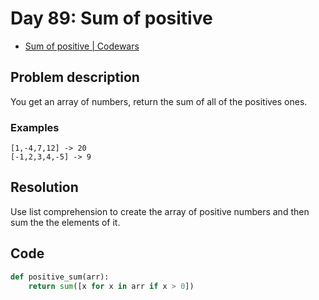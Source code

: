 # Day 89: Sum of positive

- [Sum of positive | Codewars](https://www.codewars.com/kata/5715eaedb436cf5606000381)

## Problem description

You get an array of numbers, return the sum of all of the positives ones.

### Examples

```text
[1,-4,7,12] -> 20
[-1,2,3,4,-5] -> 9
```

## Resolution

Use list comprehension to create the array of positive numbers and then sum the the elements of it.

## Code

```python
def positive_sum(arr):
    return sum([x for x in arr if x > 0])
```
